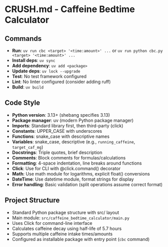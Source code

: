 # CRUSH.md - Caffeine Bedtime Calculator

## Commands
- **Run**: `uv run cbc <target> '<time:amount>' ...` or `uv run python cbc.py <target> '<time:amount>' ...`
- **Install deps**: `uv sync`
- **Add dependency**: `uv add <package>`
- **Update deps**: `uv lock --upgrade`
- **Test**: No test framework configured
- **Lint**: No linter configured (consider adding ruff)
- **Build**: `uv build`

## Code Style
- **Python version**: 3.13+ (shebang specifies 3.13)
- **Package manager**: uv (modern Python package manager)
- **Imports**: Standard library first, then third-party (click)
- **Constants**: UPPER_CASE with underscores
- **Functions**: snake_case with descriptive names
- **Variables**: snake_case, descriptive (e.g., `running_caffeine`, `target_caf_mg`)
- **Docstrings**: Triple quotes, brief description
- **Comments**: Block comments for formulas/calculations
- **Formatting**: 4-space indentation, line breaks around functions
- **Click**: Use for CLI with @click.command() decorator
- **Math**: Use math module for logarithms, explicit float() conversions
- **DateTime**: Use datetime module, format strings for display
- **Error handling**: Basic validation (split operations assume correct format)

## Project Structure
- Standard Python package structure with src/ layout
- Main module: `src/caffeine_bedtime_calculator/main.py`
- Uses Click for command-line interface
- Calculates caffeine decay using half-life of 5.7 hours
- Supports multiple caffeine intake times/amounts
- Configured as installable package with entry point (`cbc` command)